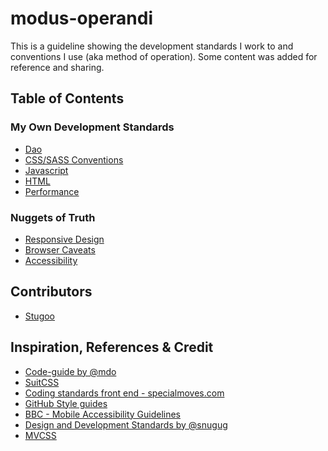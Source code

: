 modus-operandi
==============

This is a guideline showing the development standards I work to and conventions I use (aka method of operation). Some content was added for reference and sharing.

## Table of Contents

### My Own Development Standards
+ [Dao](dao.md)
+ [CSS/SASS Conventions](styles.md)
+ [Javascript](javascript.md)
+ [HTML](html.md)
+ [Performance](performance.md)

### Nuggets of Truth
+ [Responsive Design](responsive-design.md)
+ [Browser Caveats](browser-caveats.md)
+ [Accessibility](accessibility.md)

## Contributors
+ [Stugoo](http://stugoo.co.uk)

## Inspiration, References & Credit
* [Code-guide by @mdo](http://mdo.github.io/code-guide/)
* [SuitCSS](https://github.com/suitcss/suit/blob/master/doc/naming-conventions.md)
* [Coding standards front end - specialmoves.com](http://specialmoves.github.io/coding-standards-front-end/)
* [GitHub Style guides](https://github.com/styleguide)
* [BBC - Mobile Accessibility Guidelines](http://www.bbc.co.uk/guidelines/futuremedia/accessibility/mobile/developers)
* [Design and Development Standards by @snugug](https://github.com/Snugug/north#responsive-web-design)
* [MVCSS](http://mvcss.github.io/)

